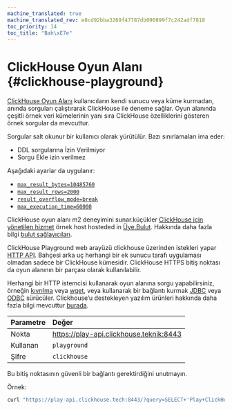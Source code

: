 ```yaml
---
machine_translated: true
machine_translated_rev: e8cd92bba3269f47787db090899f7c242adf7818
toc_priority: 14
toc_title: "Bah\xE7e"
---
```


# ClickHouse Oyun Alanı {#clickhouse-playground}

[ClickHouse Oyun Alanı](https://play.clickhouse.tech?file=welcome) kullanıcıların kendi sunucu veya küme kurmadan, anında sorguları çalıştırarak ClickHouse ile deneme sağlar.
Oyun alanında çeşitli örnek veri kümelerinin yanı sıra ClickHouse özelliklerini gösteren örnek sorgular da mevcuttur.

Sorgular salt okunur bir kullanıcı olarak yürütülür. Bazı sınırlamaları ima eder:

-   DDL sorgularına İzin Verilmiyor
-   Sorgu Ekle izin verilmez

Aşağıdaki ayarlar da uygulanır:
- [`max_result_bytes=10485760`](../operations/settings/query_complexity/#max-result-bytes)
- [`max_result_rows=2000`](../operations/settings/query_complexity/#setting-max_result_rows)
- [`result_overflow_mode=break`](../operations/settings/query_complexity/#result-overflow-mode)
- [`max_execution_time=60000`](../operations/settings/query_complexity/#max-execution-time)

ClickHouse oyun alanı m2 deneyimini sunar.küçükler
[ClickHouse için yönetilen hizmet](https://cloud.yandex.com/services/managed-clickhouse)
örnek host hosteded in [Üye.Bulut](https://cloud.yandex.com/).
Hakkında daha fazla bilgi [bulut sağlayıcıları](../commercial/cloud.md).

ClickHouse Playground web arayüzü clickhouse üzerinden istekleri yapar [HTTP API](../interfaces/http.md).
Bahçesi arka uç herhangi bir ek sunucu tarafı uygulaması olmadan sadece bir ClickHouse kümesidir.
ClickHouse HTTPS bitiş noktası da oyun alanının bir parçası olarak kullanılabilir.

Herhangi bir HTTP istemcisi kullanarak oyun alanına sorgu yapabilirsiniz, örneğin [kıvrılma](https://curl.haxx.se) veya [wget](https://www.gnu.org/software/wget/), veya kullanarak bir bağlantı kurmak [JDBC](../interfaces/jdbc.md) veya [ODBC](../interfaces/odbc.md) sürücüler.
Clickhouse’u destekleyen yazılım ürünleri hakkında daha fazla bilgi mevcuttur [burada](../interfaces/index.md).

| Parametre | Değer                                   |
|:----------|:----------------------------------------|
| Nokta     | https://play-api.clickhouse.teknik:8443 |
| Kullanan  | `playground`                            |
| Şifre     | `clickhouse`                            |

Bu bitiş noktasının güvenli bir bağlantı gerektirdiğini unutmayın.

Örnek:

``` bash
curl "https://play-api.clickhouse.tech:8443/?query=SELECT+'Play+ClickHouse!';&user=playground&password=clickhouse&database=datasets"
```
